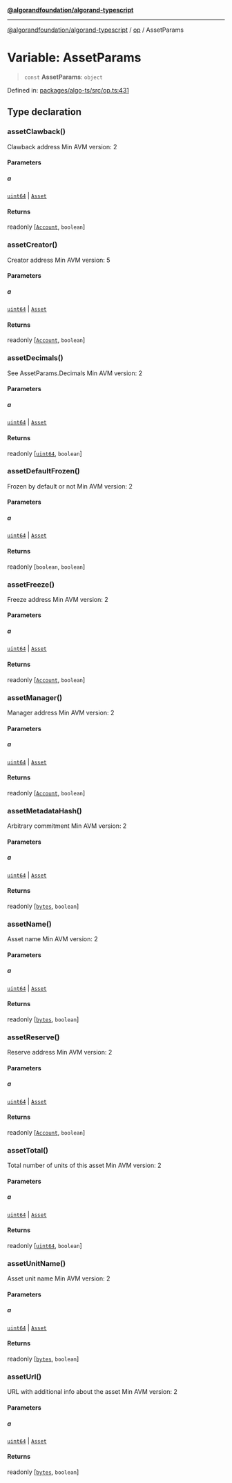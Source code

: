 [**@algorandfoundation/algorand-typescript**](../../../README.md)

***

[@algorandfoundation/algorand-typescript](../../../README.md) / [op](../README.md) / AssetParams

# Variable: AssetParams

> `const` **AssetParams**: `object`

Defined in: [packages/algo-ts/src/op.ts:431](https://github.com/algorandfoundation/puya-ts/blob/main/packages/algo-ts/src/op.ts#L431)

## Type declaration

### assetClawback()

Clawback address
Min AVM version: 2

#### Parameters

##### a

[`uint64`](../../../type-aliases/uint64.md) | [`Asset`](../../../type-aliases/Asset.md)

#### Returns

readonly \[[`Account`](../../../type-aliases/Account.md), `boolean`\]

### assetCreator()

Creator address
Min AVM version: 5

#### Parameters

##### a

[`uint64`](../../../type-aliases/uint64.md) | [`Asset`](../../../type-aliases/Asset.md)

#### Returns

readonly \[[`Account`](../../../type-aliases/Account.md), `boolean`\]

### assetDecimals()

See AssetParams.Decimals
Min AVM version: 2

#### Parameters

##### a

[`uint64`](../../../type-aliases/uint64.md) | [`Asset`](../../../type-aliases/Asset.md)

#### Returns

readonly \[[`uint64`](../../../type-aliases/uint64.md), `boolean`\]

### assetDefaultFrozen()

Frozen by default or not
Min AVM version: 2

#### Parameters

##### a

[`uint64`](../../../type-aliases/uint64.md) | [`Asset`](../../../type-aliases/Asset.md)

#### Returns

readonly \[`boolean`, `boolean`\]

### assetFreeze()

Freeze address
Min AVM version: 2

#### Parameters

##### a

[`uint64`](../../../type-aliases/uint64.md) | [`Asset`](../../../type-aliases/Asset.md)

#### Returns

readonly \[[`Account`](../../../type-aliases/Account.md), `boolean`\]

### assetManager()

Manager address
Min AVM version: 2

#### Parameters

##### a

[`uint64`](../../../type-aliases/uint64.md) | [`Asset`](../../../type-aliases/Asset.md)

#### Returns

readonly \[[`Account`](../../../type-aliases/Account.md), `boolean`\]

### assetMetadataHash()

Arbitrary commitment
Min AVM version: 2

#### Parameters

##### a

[`uint64`](../../../type-aliases/uint64.md) | [`Asset`](../../../type-aliases/Asset.md)

#### Returns

readonly \[[`bytes`](../../../type-aliases/bytes.md), `boolean`\]

### assetName()

Asset name
Min AVM version: 2

#### Parameters

##### a

[`uint64`](../../../type-aliases/uint64.md) | [`Asset`](../../../type-aliases/Asset.md)

#### Returns

readonly \[[`bytes`](../../../type-aliases/bytes.md), `boolean`\]

### assetReserve()

Reserve address
Min AVM version: 2

#### Parameters

##### a

[`uint64`](../../../type-aliases/uint64.md) | [`Asset`](../../../type-aliases/Asset.md)

#### Returns

readonly \[[`Account`](../../../type-aliases/Account.md), `boolean`\]

### assetTotal()

Total number of units of this asset
Min AVM version: 2

#### Parameters

##### a

[`uint64`](../../../type-aliases/uint64.md) | [`Asset`](../../../type-aliases/Asset.md)

#### Returns

readonly \[[`uint64`](../../../type-aliases/uint64.md), `boolean`\]

### assetUnitName()

Asset unit name
Min AVM version: 2

#### Parameters

##### a

[`uint64`](../../../type-aliases/uint64.md) | [`Asset`](../../../type-aliases/Asset.md)

#### Returns

readonly \[[`bytes`](../../../type-aliases/bytes.md), `boolean`\]

### assetUrl()

URL with additional info about the asset
Min AVM version: 2

#### Parameters

##### a

[`uint64`](../../../type-aliases/uint64.md) | [`Asset`](../../../type-aliases/Asset.md)

#### Returns

readonly \[[`bytes`](../../../type-aliases/bytes.md), `boolean`\]
